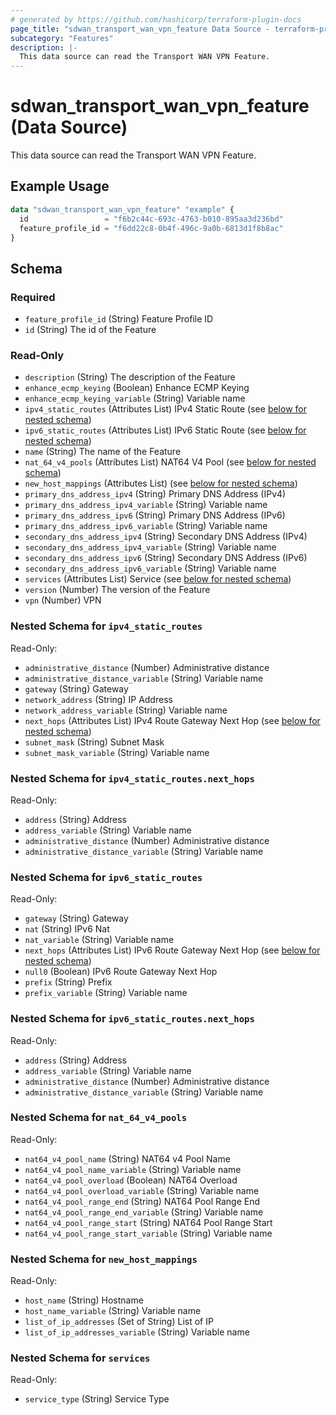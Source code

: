 ```yaml
---
# generated by https://github.com/hashicorp/terraform-plugin-docs
page_title: "sdwan_transport_wan_vpn_feature Data Source - terraform-provider-sdwan"
subcategory: "Features"
description: |-
  This data source can read the Transport WAN VPN Feature.
---
```


# sdwan_transport_wan_vpn_feature (Data Source)

This data source can read the Transport WAN VPN Feature.

## Example Usage

```terraform
data "sdwan_transport_wan_vpn_feature" "example" {
  id                 = "f6b2c44c-693c-4763-b010-895aa3d236bd"
  feature_profile_id = "f6dd22c8-0b4f-496c-9a0b-6813d1f8b8ac"
}
```

<!-- schema generated by tfplugindocs -->
## Schema

### Required

- `feature_profile_id` (String) Feature Profile ID
- `id` (String) The id of the Feature

### Read-Only

- `description` (String) The description of the Feature
- `enhance_ecmp_keying` (Boolean) Enhance ECMP Keying
- `enhance_ecmp_keying_variable` (String) Variable name
- `ipv4_static_routes` (Attributes List) IPv4 Static Route (see [below for nested schema](#nestedatt--ipv4_static_routes))
- `ipv6_static_routes` (Attributes List) IPv6 Static Route (see [below for nested schema](#nestedatt--ipv6_static_routes))
- `name` (String) The name of the Feature
- `nat_64_v4_pools` (Attributes List) NAT64 V4 Pool (see [below for nested schema](#nestedatt--nat_64_v4_pools))
- `new_host_mappings` (Attributes List) (see [below for nested schema](#nestedatt--new_host_mappings))
- `primary_dns_address_ipv4` (String) Primary DNS Address (IPv4)
- `primary_dns_address_ipv4_variable` (String) Variable name
- `primary_dns_address_ipv6` (String) Primary DNS Address (IPv6)
- `primary_dns_address_ipv6_variable` (String) Variable name
- `secondary_dns_address_ipv4` (String) Secondary DNS Address (IPv4)
- `secondary_dns_address_ipv4_variable` (String) Variable name
- `secondary_dns_address_ipv6` (String) Secondary DNS Address (IPv6)
- `secondary_dns_address_ipv6_variable` (String) Variable name
- `services` (Attributes List) Service (see [below for nested schema](#nestedatt--services))
- `version` (Number) The version of the Feature
- `vpn` (Number) VPN

<a id="nestedatt--ipv4_static_routes"></a>
### Nested Schema for `ipv4_static_routes`

Read-Only:

- `administrative_distance` (Number) Administrative distance
- `administrative_distance_variable` (String) Variable name
- `gateway` (String) Gateway
- `network_address` (String) IP Address
- `network_address_variable` (String) Variable name
- `next_hops` (Attributes List) IPv4 Route Gateway Next Hop (see [below for nested schema](#nestedatt--ipv4_static_routes--next_hops))
- `subnet_mask` (String) Subnet Mask
- `subnet_mask_variable` (String) Variable name

<a id="nestedatt--ipv4_static_routes--next_hops"></a>
### Nested Schema for `ipv4_static_routes.next_hops`

Read-Only:

- `address` (String) Address
- `address_variable` (String) Variable name
- `administrative_distance` (Number) Administrative distance
- `administrative_distance_variable` (String) Variable name



<a id="nestedatt--ipv6_static_routes"></a>
### Nested Schema for `ipv6_static_routes`

Read-Only:

- `gateway` (String) Gateway
- `nat` (String) IPv6 Nat
- `nat_variable` (String) Variable name
- `next_hops` (Attributes List) IPv6 Route Gateway Next Hop (see [below for nested schema](#nestedatt--ipv6_static_routes--next_hops))
- `null0` (Boolean) IPv6 Route Gateway Next Hop
- `prefix` (String) Prefix
- `prefix_variable` (String) Variable name

<a id="nestedatt--ipv6_static_routes--next_hops"></a>
### Nested Schema for `ipv6_static_routes.next_hops`

Read-Only:

- `address` (String) Address
- `address_variable` (String) Variable name
- `administrative_distance` (Number) Administrative distance
- `administrative_distance_variable` (String) Variable name



<a id="nestedatt--nat_64_v4_pools"></a>
### Nested Schema for `nat_64_v4_pools`

Read-Only:

- `nat64_v4_pool_name` (String) NAT64 v4 Pool Name
- `nat64_v4_pool_name_variable` (String) Variable name
- `nat64_v4_pool_overload` (Boolean) NAT64 Overload
- `nat64_v4_pool_overload_variable` (String) Variable name
- `nat64_v4_pool_range_end` (String) NAT64 Pool Range End
- `nat64_v4_pool_range_end_variable` (String) Variable name
- `nat64_v4_pool_range_start` (String) NAT64 Pool Range Start
- `nat64_v4_pool_range_start_variable` (String) Variable name


<a id="nestedatt--new_host_mappings"></a>
### Nested Schema for `new_host_mappings`

Read-Only:

- `host_name` (String) Hostname
- `host_name_variable` (String) Variable name
- `list_of_ip_addresses` (Set of String) List of IP
- `list_of_ip_addresses_variable` (String) Variable name


<a id="nestedatt--services"></a>
### Nested Schema for `services`

Read-Only:

- `service_type` (String) Service Type
